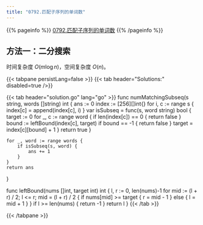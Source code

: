 ```yaml
---
title: "0792.匹配子序列的单词数"
---
```


{{% pageinfo %}}
[0792.匹配子序列的单词数](https://leetcode.cn/problems/number-of-matching-subsequences/)
{{% /pageinfo %}}

## 方法一：二分搜索

时间复杂度 $O(m \log n)$，空间复杂度 $O(n)$。

{{< tabpane persistLang=false >}}
{{< tab header="Solutions:" disabled=true />}}

{{< tab header="solution.go" lang="go" >}}
func numMatchingSubseq(s string, words []string) int {
	ans := 0
	index := [256][]int{}
	for i, c := range s {
		index[c] = append(index[c], i)
	}
	var isSubseq = func(s, word string) bool {
		target := 0
		for _, c := range word {
			if len(index[c]) == 0 {
				return false
			}
			bound := leftBound(index[c], target)
			if bound == -1 {
				return false
			}
			target = index[c][bound] + 1
		}
		return true
	}

	for _, word := range words {
		if isSubseq(s, word) {
			ans += 1
		}
	}
	return ans
}

func leftBound(nums []int, target int) int {
	l, r := 0, len(nums)-1
	for mid := (l + r) / 2; l <= r; mid = (l + r) / 2 {
		if nums[mid] >= target {
			r = mid - 1
		} else {
			l = mid + 1
		}
	}
	if l >= len(nums) {
		return -1
	}
	return l
}
{{< /tab >}}

{{< /tabpane >}}
